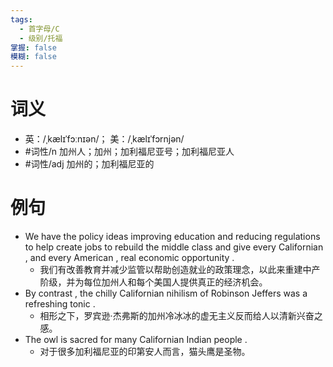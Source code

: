 ```yaml
---
tags:
  - 首字母/C
  - 级别/托福
掌握: false
模糊: false
---
```

# 词义
- 英：/ˌkælɪˈfɔːnɪən/； 美：/ˌkælɪˈfɔrnjən/
- #词性/n  加州人；加州；加利福尼亚号；加利福尼亚人
- #词性/adj  加州的；加利福尼亚的
# 例句
- We have the policy ideas improving education and reducing regulations to help create jobs to rebuild the middle class and give every Californian , and every American , real economic opportunity .
	- 我们有改善教育并减少监管以帮助创造就业的政策理念，以此来重建中产阶级，并为每位加州人和每个美国人提供真正的经济机会。
- By contrast , the chilly Californian nihilism of Robinson Jeffers was a refreshing tonic .
	- 相形之下，罗宾逊·杰弗斯的加州冷冰冰的虚无主义反而给人以清新兴奋之感。
- The owl is sacred for many Californian Indian people .
	- 对于很多加利福尼亚的印第安人而言，猫头鹰是圣物。

